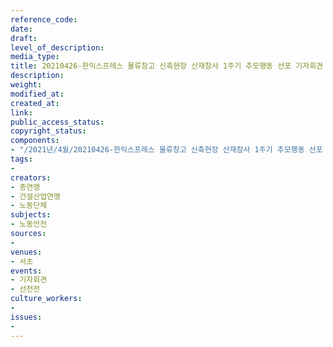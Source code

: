 ```yaml
---
reference_code: 
date: 
draft: 
level_of_description: 
media_type: 
title: 20210426-한익스프레스 물류창고 신축현장 산재참사 1주기 추모행동 선포 기자회견
description: 
weight: 
modified_at: 
created_at: 
link: 
public_access_status: 
copyright_status: 
components:
- "/2021년/4월/20210426-한익스프레스 물류창고 신축현장 산재참사 1주기 추모행동 선포 기자회견/_5D48512.jpg"
tags:
- 
creators:
- 총연맹
- 건설산업연맹
- 노동단체
subjects:
- 노동안전
sources:
- 
venues:
- 서초
events:
- 기자회견
- 선전전
culture_workers:
- 
issues:
- 
---
```

